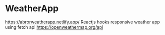 # WeatherApp 
https://abrorweatherapp.netlify.app/
Reactjs hooks responsive weather app  using fetch api  https://openweathermap.org/api
